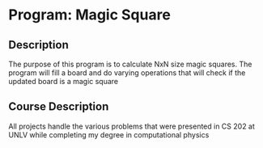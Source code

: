 # Program: Magic Square
## Description
The purpose of this program is to calculate NxN size magic squares. The program will fill a board and do varying operations that will check if the updated board is a magic square


 
## Course Description
All projects handle the various problems that were presented in CS 202 at UNLV while completing my degree in computational physics 

